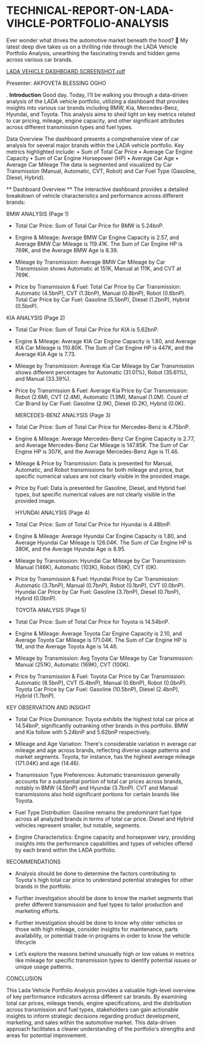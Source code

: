 # TECHNICAL-REPORT-ON-LADA-VIHCLE-PORTFOLIO-ANALYSIS

Ever wonder what drives the automotive market beneath the hood? 🚀 My latest deep dive takes us on a thrilling ride through the LADA Vehicle Portfolio Analysis, unearthing the fascinating trends and hidden gems across various car brands.


[LADA VEHICLE DASHBOARD SCREENSHOT.pdf](https://github.com/user-attachments/files/20903508/LADA.VEHICLE.DASHBOARD.SCREENSHOT.pdf)





Presenter: AKPOVETA BLESSING OGHO

. **Introduction** Good day. Today, I'll be walking you through a data-driven analysis of the LADA vehicle portfolio, utilizing a dashboard that provides insights into various car brands including BMW, Kia, Mercedes-Benz, Hyundai, and Toyota. This analysis aims to shed light on key metrics related to car pricing, mileage, engine capacity, and other significant attributes across different transmission types and fuel types.


Data Overview The dashboard presents a comprehensive view of car analysis for several major brands within the LADA vehicle portfolio. Key metrics highlighted include:
•	Sum of Total Car Price 
•	Average Car Engine Capacity 
•	Sum of Car Engine Horsepower (HP) 
•	Average Car Age 
•	Average Car Mileage 
The data is segmented and visualized by Car Transmission (Manual, Automatic, CVT, Robot) and Car Fuel Type (Gasoline, Diesel, Hybrid).


** Dashboard Overview ** The interactive dashboard provides a detailed breakdown of vehicle characteristics and performance across different brands:


 BMW ANALYSIS (Page 1) 


* Total Car Price: Sum of Total Car Price for BMW is 5.24bnP.

* Engine & Mileage: Average BMW Car Engine Capacity is 2.57, and Average BMW Car Mileage is 119.41K. The Sum of Car Engine HP is 769K, and the Average BMW Age is 8.39.

*	Mileage by Transmission: Average BMW Car Mileage by Car Transmission shows Automatic at 151K, Manual at 111K, and CVT at 769K.

*	Price by Transmission & Fuel: Total Car Price by Car Transmission: Automatic (4.5bnP), CVT (1.3bnP), Manual (0.8bnP), Robot (0.6bnP). Total Car Price by Car Fuel: Gasoline (5.5bnP), Diesel (1.2bnP), Hybrid (0.5bnP).
  

KIA ANALYSIS (Page 2) 


*	Total Car Price: Sum of Total Car Price for KIA is 5.62bnP.

*	Engine & Mileage: Average KIA Car Engine Capacity is 1.80, and Average KIA Car Mileage is 110.80K. The Sum of Car Engine HP is 447K, and the Average KIA Age is 7.73.

*	Mileage by Transmission: Average Kia Car Mileage by Car Transmission shows different percentages for Automatic (31.01%), Robot (35.61%), and Manual (33.39%).

*	Price by Transmission & Fuel: Average Kia Price by Car Transmission: Robot (2.6M), CVT (2.4M), Automatic (1.9M), Manual (1.0M). Count of Car Brand by Car Fuel: Gasoline (2.9K), Diesel (0.2K), Hybrid (0.0K).
  

	MERCEDES-BENZ ANALYSIS (Page 3) 


*	Total Car Price: Sum of Total Car Price for Mercedes-Benz is 4.75bnP.

*	Engine & Mileage: Average Mercedes-Benz Car Engine Capacity is 2.77, and Average Mercedes-Benz Car Mileage is 147.85K. The Sum of Car Engine HP is 307K, and the Average Mercedes-Benz Age is 11.46.

*	Mileage & Price by Transmission: Data is presented for Manual, Automatic, and Robot transmissions for both mileage and price, but specific numerical values are not clearly visible in the provided image.

*	Price by Fuel: Data is presented for Gasoline, Diesel, and Hybrid fuel types, but specific numerical values are not clearly visible in the provided image.

  

	HYUNDAI ANALYSIS (Page 4) 


* Total Car Price: Sum of Total Car Price for Hyundai is 4.48bnP.

* Engine & Mileage: Average Hyundai Car Engine Capacity is 1.80, and Average Hyundai Car Mileage is 126.04K. The Sum of Car Engine HP is 380K, and the Average Hyundai Age is 8.95.

*	Mileage by Transmission: Hyundai Car Mileage by Car Transmission: Manual (146K), Automatic (103K), Robot (59K), CVT (0K).

*	Price by Transmission & Fuel: Hyundai Price by Car Transmission: Automatic (3.7bnP), Manual (0.7bnP), Robot (0.1bnP), CVT (0.0bnP). Hyundai Car Price by Car Fuel: Gasoline (3.7bnP), Diesel (0.7bnP), Hybrid 
(0.0bnP).


	TOYOTA ANALYSIS (Page 5) 


*	Total Car Price: Sum of Total Car Price for Toyota is 14.54bnP.

*	Engine & Mileage: Average Toyota Car Engine Capacity is 2.10, and Average Toyota Car Mileage is 171.04K. The Sum of Car Engine HP is 1M, and the Average Toyota Age is 14.46.

*	Mileage by Transmission: Avg Toyota Car Mileage by Car Transmission: Manual (251K), Automatic (169K), CVT (100K).

*	Price by Transmission & Fuel: Toyota Car Price by Car Transmission: Automatic (8.5bnP), CVT (5.4bnP), Manual (0.6bnP), Robot (0.0bnP). Toyota Car Price by Car Fuel: Gasoline (10.5bnP), Diesel (2.4bnP), Hybrid (1.7bnP).


 KEY OBSERVATION AND INSIGHT

   
*	Total Car Price Dominance: Toyota exhibits the highest total car price at 14.54bnP, significantly outranking other brands in this portfolio. BMW and Kia follow with 5.24bnP and 5.62bnP respectively.

*	Mileage and Age Variation: There's considerable variation in average car mileage and age across brands, reflecting diverse usage patterns and market segments. Toyota, for instance, has the highest average mileage (171.04K) and age (14.46).

*	Transmission Type Preferences: Automatic transmission generally accounts for a substantial portion of total car prices across brands, notably in BMW (4.5bnP) and Hyundai (3.7bnP). CVT and Manual transmissions also hold significant portions for certain brands like Toyota.

*	Fuel Type Distribution: Gasoline remains the predominant fuel type across all analyzed brands in terms of total car price. Diesel and Hybrid vehicles represent smaller, but notable, segments.

*	Engine Characteristics: Engine capacity and horsepower vary, providing insights into the performance capabilities and types of vehicles offered by each brand within the LADA portfolio.


RECOMMENDATIONS


* Analysis should be done to determine the factors contributing to Toyota's high total car price to understand potential strategies for other brands in the portfolio.

*	Further investigation should be done to know the market segments that prefer different transmission and fuel types to tailor production and marketing efforts.

*	 Further investigation should be done to know why older vehicles or those with high mileage, consider insights for maintenance, parts availability, or potential trade-in programs in order to know the vehicle lifecycle

*	Let’s explore the reasons behind unusually high or low values in metrics like mileage for specific transmission types to identify potential issues or unique usage patterns.


CONCLUSION

This Lada Vehicle Portfolio Analysis provides a valuable high-level overview of key performance indicators across different car brands. By examining total car prices, mileage trends, engine specifications, and the distribution across transmission and fuel types, stakeholders can gain actionable insights to inform strategic decisions regarding product development, marketing, and sales within the automotive market. This data-driven approach facilitates a clearer understanding of the portfolio's strengths and areas for potential improvement.


